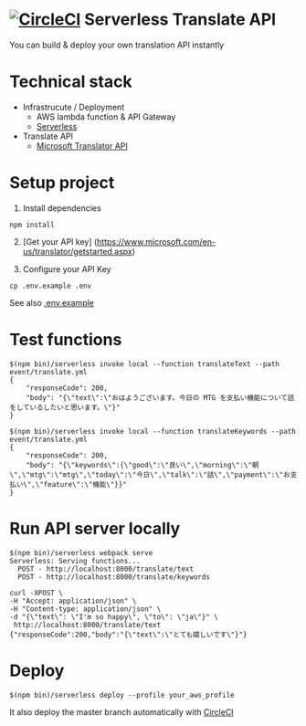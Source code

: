 [![CircleCI](https://circleci.com/gh/Jwata/serverless-sample.svg?style=svg)](https://circleci.com/gh/Jwata/serverless-sample)
Serverless Translate API
===========
You can build & deploy your own translation API instantly

# Technical stack
* Infrastrucute / Deployment
  * AWS lambda function & API Gateway
  * [Serverless](https://github.com/serverless/serverless)
* Translate API
  * [Microsoft Translator API](https://www.microsoft.com/en-us/translator/translatorapi.aspx)


# Setup project
1. Install dependencies  
  ```
  npm install
  ```

2. [Get your API key] (https://www.microsoft.com/en-us/translator/getstarted.aspx)

3. Configure your API Key  
  ```
  cp .env.example .env
  ```  
  See also [.env.example](./.env.example)  


# Test functions
```
$(npm bin)/serverless invoke local --function translateText --path event/translate.yml
{
    "responseCode": 200,
    "body": "{\"text\":\"おはようございます。今日の MTG を支払い機能について話をしているしたいと思います。\"}"
}

$(npm bin)/serverless invoke local --function translateKeywords --path event/translate.yml
{
    "responseCode": 200,
    "body": "{\"keywords\":{\"good\":\"良い\",\"morning\":\"朝\",\"mtg\":\"mtg\",\"today\":\"今日\",\"talk\":\"話\",\"payment\":\"お支払い\",\"feature\":\"機能\"}}"
}
```

# Run API server locally
```
$(npm bin)/serverless webpack serve
Serverless: Serving functions...
  POST - http://localhost:8000/translate/text
  POST - http://localhost:8000/translate/keywords

curl -XPOST \
-H "Accept: application/json" \
-H "Content-type: application/json" \
-d "{\"text\": \"I'm so happy\", \"to\": \"ja\"}" \
 http://localhost:8000/translate/text
{"responseCode":200,"body":"{\"text\":\"とても嬉しいです\"}"}
```

# Deploy
```
$(npm bin)/serverless deploy --profile your_aws_profile
```
It also deploy the master branch automatically with [CircleCI](./circle.yml)
 
